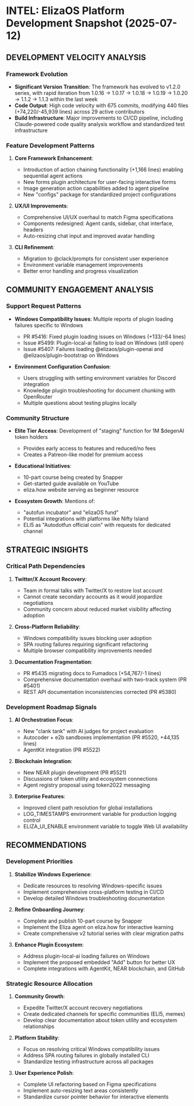 # INTEL: ElizaOS Platform Development Snapshot (2025-07-12)

## DEVELOPMENT VELOCITY ANALYSIS

### Framework Evolution
- **Significant Version Transition**: The framework has evolved to v1.2.0 series, with rapid iteration from 1.0.16 → 1.0.17 → 1.0.18 → 1.0.19 → 1.0.20 → 1.1.2 → 1.1.3 within the last week
- **Code Output**: High code velocity with 675 commits, modifying 440 files (+74,220/-45,939 lines) across 29 active contributors
- **Build Infrastructure**: Major improvements to CI/CD pipeline, including Claude-powered code quality analysis workflow and standardized test infrastructure

### Feature Development Patterns
1. **Core Framework Enhancement**: 
   - Introduction of action chaining functionality (+1,166 lines) enabling sequential agent actions
   - New forms plugin architecture for user-facing interactive forms
   - Image generation action capabilities added to agent pipeline
   - New "configs" package for standardized project configurations

2. **UX/UI Improvements**:
   - Comprehensive UI/UX overhaul to match Figma specifications
   - Components redesigned: Agent cards, sidebar, chat interface, headers
   - Auto-resizing chat input and improved avatar handling

3. **CLI Refinement**:
   - Migration to @clack/prompts for consistent user experience
   - Environment variable management improvements
   - Better error handling and progress visualization

## COMMUNITY ENGAGEMENT ANALYSIS

### Support Request Patterns
- **Windows Compatibility Issues**: Multiple reports of plugin loading failures specific to Windows
   - PR #5416: Fixed plugin loading issues on Windows (+133/-64 lines)
   - Issue #5499: Plugin-local-ai failing to load on Windows (still open)
   - Issue #5407: Failures loading @elizaos/plugin-openai and @elizaos/plugin-bootstrap on Windows

- **Environment Configuration Confusion**:
   - Users struggling with setting environment variables for Discord integration
   - Knowledge plugin troubleshooting for document chunking with OpenRouter
   - Multiple questions about testing plugins locally

### Community Structure
- **Elite Tier Access**: Development of "staging" function for 1M $degenAI token holders
   - Provides early access to features and reduced/no fees
   - Creates a Patreon-like model for premium access

- **Educational Initiatives**:
   - 10-part course being created by Snapper
   - Get-started guide available on YouTube
   - eliza.how website serving as beginner resource

- **Ecosystem Growth**: Mentions of:
   - "autofun incubator" and "elizaOS fund"
   - Potential integrations with platforms like Nifty Island
   - ELI5 as "Autodotfun official coin" with requests for dedicated channel

## STRATEGIC INSIGHTS

### Critical Path Dependencies
1. **Twitter/X Account Recovery**:
   - Team in formal talks with Twitter/X to restore lost account
   - Cannot create secondary accounts as it would jeopardize negotiations
   - Community concern about reduced market visibility affecting adoption

2. **Cross-Platform Reliability**: 
   - Windows compatibility issues blocking user adoption
   - SPA routing failures requiring significant refactoring
   - Multiple browser compatibility improvements needed

3. **Documentation Fragmentation**:
   - PR #5435 migrating docs to Fumadocs (+54,767/-1 lines)
   - Comprehensive documentation overhaul with two-track system (PR #5401)
   - REST API documentation inconsistencies corrected (PR #5380)

### Development Roadmap Signals
1. **AI Orchestration Focus**:
   - New "clank tank" with AI judges for project evaluation
   - Autocoder + e2b sandboxes implementation (PR #5520, +44,135 lines)
   - AgentKit integration (PR #5522)

2. **Blockchain Integration**:
   - New NEAR plugin development (PR #5521)
   - Discussions of token utility and ecosystem connections
   - Agent registry proposal using token2022 messaging

3. **Enterprise Features**:
   - Improved client path resolution for global installations
   - LOG_TIMESTAMPS environment variable for production logging control
   - ELIZA_UI_ENABLE environment variable to toggle Web UI availability

## RECOMMENDATIONS

### Development Priorities
1. **Stabilize Windows Experience**:
   - Dedicate resources to resolving Windows-specific issues
   - Implement comprehensive cross-platform testing in CI/CD
   - Develop detailed Windows troubleshooting documentation

2. **Refine Onboarding Journey**:
   - Complete and publish 10-part course by Snapper
   - Implement the Eliza agent on eliza.how for interactive learning
   - Create comprehensive v2 tutorial series with clear migration paths

3. **Enhance Plugin Ecosystem**:
   - Address plugin-local-ai loading failures on Windows
   - Implement the proposed embedded "Add" button for better UX
   - Complete integrations with AgentKit, NEAR blockchain, and GitHub

### Strategic Resource Allocation
1. **Community Growth**:
   - Expedite Twitter/X account recovery negotiations
   - Create dedicated channels for specific communities (ELI5, memes)
   - Develop clear documentation about token utility and ecosystem relationships

2. **Platform Stability**:
   - Focus on resolving critical Windows compatibility issues
   - Address SPA routing failures in globally installed CLI
   - Standardize testing infrastructure across all packages

3. **User Experience Polish**:
   - Complete UI refactoring based on Figma specifications
   - Implement auto-resizing text areas consistently
   - Standardize cursor pointer behavior for interactive elements